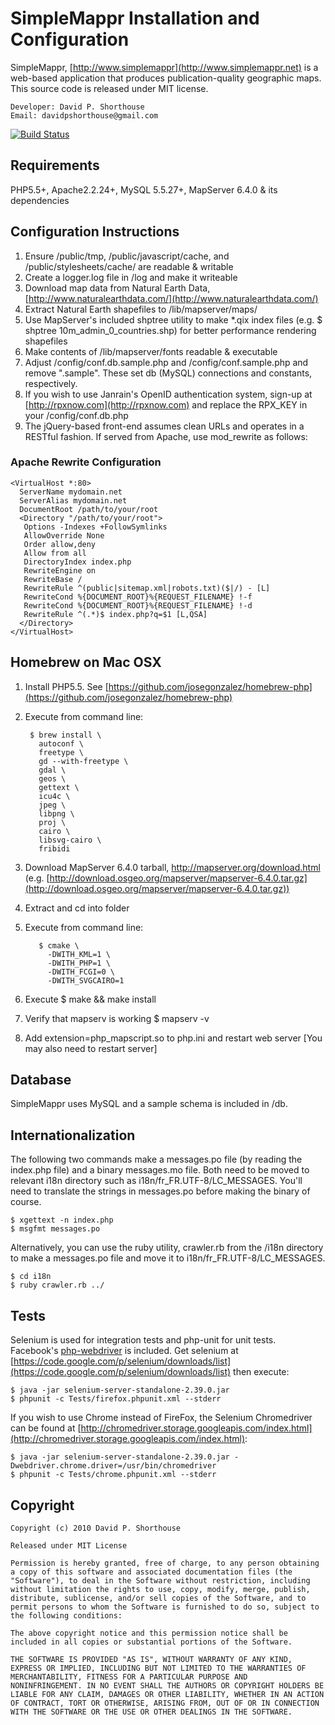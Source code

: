SimpleMappr Installation and Configuration
==========================================

SimpleMappr, [http://www.simplemappr](http://www.simplemappr.net) is a web-based application that produces publication-quality geographic maps. This source code is released under MIT license.

    Developer: David P. Shorthouse
    Email: davidpshorthouse@gmail.com

[![Build Status](https://secure.travis-ci.org/dshorthouse/SimpleMappr.png?branch=master)](http://travis-ci.org/dshorthouse/SimpleMappr)

Requirements
--------------------------
PHP5.5+, Apache2.2.24+, MySQL 5.5.27+, MapServer 6.4.0 & its dependencies

Configuration Instructions
--------------------------

1. Ensure /public/tmp, /public/javascript/cache, and /public/stylesheets/cache/ are readable & writable
2. Create a logger.log file in /log and make it writeable
3. Download map data from Natural Earth Data, [http://www.naturalearthdata.com/](http://www.naturalearthdata.com/)
4. Extract Natural Earth shapefiles to /lib/mapserver/maps/
5. Use MapServer's included shptree utility to make *.qix index files (e.g. $ shptree 10m_admin_0_countries.shp) for better performance rendering shapefiles
6. Make contents of /lib/mapserver/fonts readable & executable
7. Adjust /config/conf.db.sample.php and /config/conf.sample.php and remove ".sample". These set db (MySQL) connections and constants, respectively.
8. If you wish to use Janrain's OpenID authentication system, sign-up at [http://rpxnow.com](http://rpxnow.com) and replace the RPX_KEY in your /config/conf.db.php
9. The jQuery-based front-end assumes clean URLs and operates in a RESTful fashion. If served from Apache, use mod_rewrite as follows:

### Apache Rewrite Configuration

    <VirtualHost *:80>
      ServerName mydomain.net
      ServerAlias mydomain.net
      DocumentRoot /path/to/your/root
      <Directory "/path/to/your/root">
       Options -Indexes +FollowSymlinks
       AllowOverride None
       Order allow,deny
       Allow from all
       DirectoryIndex index.php
       RewriteEngine on
       RewriteBase /
       RewriteRule ^(public|sitemap.xml|robots.txt)($|/) - [L]
       RewriteCond %{DOCUMENT_ROOT}%{REQUEST_FILENAME} !-f
       RewriteCond %{DOCUMENT_ROOT}%{REQUEST_FILENAME} !-d
       RewriteRule ^(.*)$ index.php?q=$1 [L,QSA]
      </Directory>
    </VirtualHost>

Homebrew on Mac OSX
-------------------
1. Install PHP5.5. See [https://github.com/josegonzalez/homebrew-php](https://github.com/josegonzalez/homebrew-php)
2. Execute from command line:

        $ brew install \
          autoconf \
          freetype \
          gd --with-freetype \
          gdal \
          geos \
          gettext \
          icu4c \
          jpeg \
          libpng \
          proj \
          cairo \
          libsvg-cairo \
          fribidi

3. Download MapServer 6.4.0 tarball, http://mapserver.org/download.html (e.g. [http://download.osgeo.org/mapserver/mapserver-6.4.0.tar.gz](http://download.osgeo.org/mapserver/mapserver-6.4.0.tar.gz))
4. Extract and cd into folder
5. Execute from command line:

          $ cmake \
            -DWITH_KML=1 \
            -DWITH_PHP=1 \
            -DWITH_FCGI=0 \
            -DWITH_SVGCAIRO=1

6. Execute $ make && make install
7. Verify that mapserv is working $ mapserv -v
8. Add extension=php_mapscript.so to php.ini and restart web server [You may also need to restart server]

Database
--------

SimpleMappr uses MySQL and a sample schema is included in /db.

Internationalization
--------------------

The following two commands make a messages.po file (by reading the index.php file) and a binary messages.mo file. Both need to be moved to relevant i18n directory such as i18n/fr\_FR.UTF-8/LC\_MESSAGES. You'll need to translate the strings in messages.po before making the binary of course.

    $ xgettext -n index.php
    $ msgfmt messages.po

Alternatively, you can use the ruby utility, crawler.rb from the /i18n directory to make a messages.po file and move it to i18n/fr\_FR.UTF-8/LC\_MESSAGES.

    $ cd i18n
    $ ruby crawler.rb ../

Tests
-----

Selenium is used for integration tests and php-unit for unit tests. Facebook's [php-webdriver](https://github.com/facebook/php-webdriver) is included. Get selenium at [https://code.google.com/p/selenium/downloads/list](https://code.google.com/p/selenium/downloads/list) then execute:

    $ java -jar selenium-server-standalone-2.39.0.jar
    $ phpunit -c Tests/firefox.phpunit.xml --stderr

If you wish to use Chrome instead of FireFox, the Selenium Chromedriver can be found at [http://chromedriver.storage.googleapis.com/index.html](http://chromedriver.storage.googleapis.com/index.html):

    $ java -jar selenium-server-standalone-2.39.0.jar -Dwebdriver.chrome.driver=/usr/bin/chromedriver
    $ phpunit -c Tests/chrome.phpunit.xml --stderr

Copyright
---------

    Copyright (c) 2010 David P. Shorthouse

    Released under MIT License

    Permission is hereby granted, free of charge, to any person obtaining
    a copy of this software and associated documentation files (the
    "Software"), to deal in the Software without restriction, including
    without limitation the rights to use, copy, modify, merge, publish,
    distribute, sublicense, and/or sell copies of the Software, and to
    permit persons to whom the Software is furnished to do so, subject to
    the following conditions:

    The above copyright notice and this permission notice shall be
    included in all copies or substantial portions of the Software.

    THE SOFTWARE IS PROVIDED "AS IS", WITHOUT WARRANTY OF ANY KIND,
    EXPRESS OR IMPLIED, INCLUDING BUT NOT LIMITED TO THE WARRANTIES OF
    MERCHANTABILITY, FITNESS FOR A PARTICULAR PURPOSE AND
    NONINFRINGEMENT. IN NO EVENT SHALL THE AUTHORS OR COPYRIGHT HOLDERS BE
    LIABLE FOR ANY CLAIM, DAMAGES OR OTHER LIABILITY, WHETHER IN AN ACTION
    OF CONTRACT, TORT OR OTHERWISE, ARISING FROM, OUT OF OR IN CONNECTION
    WITH THE SOFTWARE OR THE USE OR OTHER DEALINGS IN THE SOFTWARE.
